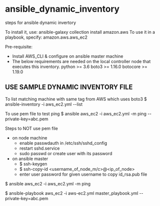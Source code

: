 # ansible_dynamic_inventory
steps for ansible dynamic invertory

To install it, use: ansible-galaxy collection install amazon.aws
To use it in a playbook, specify: amazon.aws.aws_ec2

Pre-requisite:
 - Install AWS_CLI & configure on ansible master machine
 - The below requirements are needed on the local controller node that executes this inventory.
    python >= 3.6
    boto3 >= 1.16.0
    botocore >= 1.19.0
    


## USE SAMPLE DYNAMIC INVENTORY FILE
To list matching machine with same tag from AWS which uses boto3 
 $ ansible-inventory -i aws_ec2.yml --list
 
To use pem file to test ping
 $ ansible aws_ec2 -i aws_ec2.yml -m ping --private-key=abc.pem
 
Steps to NOT use pem file
  * on node machine
    - enable passwdauth in /etc/ssh/sshd_config
    - restart sshd.service
    - sudo passwd <default username> or create user with its password
  * on ansible master
    - $ ssh-keygen
    - $ ssh-copy-id <username_of_node_m/c>@<ip_of_node>
    - enter user password for given username to copy id_rsa.pub file 
  
  $ ansible aws_ec2 -i aws_ec2.yml -m ping
 
 $ ansible-playbook aws_ec2 -i aws-ec2.yml master_playbook.yml --private-key=abc.pem


